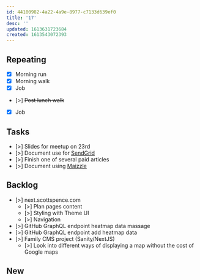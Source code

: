 ```yaml
---
id: 44100982-4a22-4a9e-8977-c7133d639ef0
title: '17'
desc: ''
updated: 1613631723684
created: 1613543072393
---
```


## Repeating

- [x] Morning run
- [x] Morning walk
- [x] Job
- [>] ~~Post lunch walk~~
- [x] Job

## Tasks

- [>] Slides for meetup on 23rd
- [>] Document use for [SendGrid]
- [>] Finish one of several paid articles
- [>] Document using [Maizzle]

## Backlog

- [>] next.scottspence.com
  - [>] Plan pages content
  - [>] Styling with Theme UI
  - [>] Navigation
- [>] GitHub GraphQL endpoint heatmap data massage
- [>] GitHub GraphQL endpoint add heatmap data
- [>] Family CMS project (Sanity/NextJS)
  - [>] Look into different ways of displaying a map without the cost
    of Google maps

## New

<!-- Links -->

[maizzle]: https://maizzle.com/
[sendgrid]: https://app.sendgrid.com
